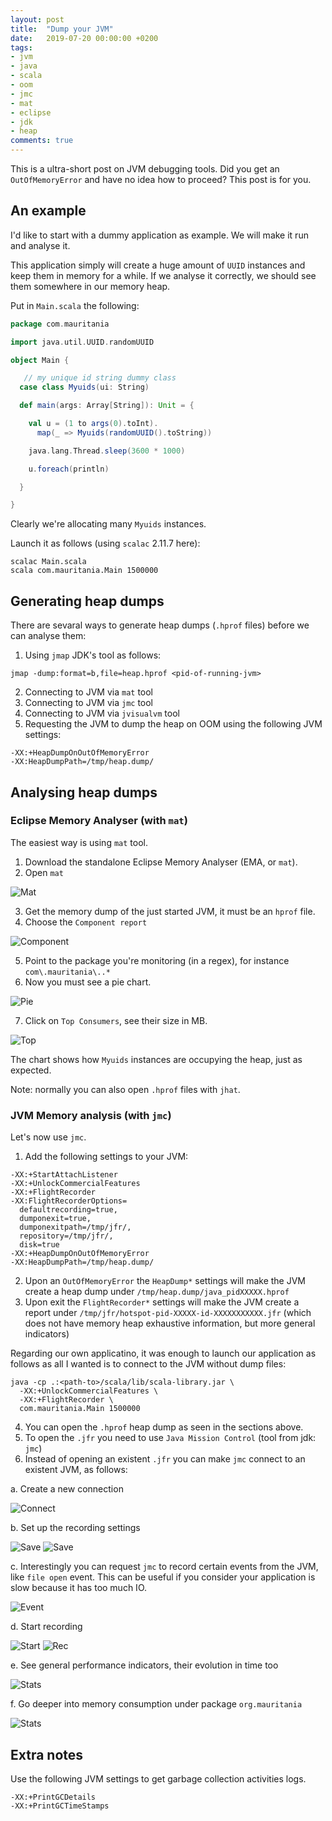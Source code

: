 ```yaml
---
layout: post
title:  "Dump your JVM"
date:   2019-07-20 00:00:00 +0200
tags:
- jvm
- java
- scala
- oom
- jmc
- mat
- eclipse
- jdk
- heap
comments: true
---
```


This is a ultra-short post on JVM debugging tools. Did you get an `OutOfMemoryError` and have no idea how to proceed? This post is for you.
  
## An example

I'd like to start with a dummy application as example. We will make it run and analyse it.

This application simply will create a huge amount of `UUID` instances and keep them in memory for a while. 
If we analyse it correctly, we should see them somewhere in our memory heap.

Put in `Main.scala` the following:

<!--more-->

```scala
package com.mauritania

import java.util.UUID.randomUUID

object Main {

   // my unique id string dummy class
  case class Myuids(ui: String)

  def main(args: Array[String]): Unit = {

    val u = (1 to args(0).toInt).
      map(_ => Myuids(randomUUID().toString))

    java.lang.Thread.sleep(3600 * 1000)

    u.foreach(println)

  }

}
```

Clearly we're allocating many `Myuids` instances.

Launch it as follows (using `scalac` 2.11.7 here):

```
scalac Main.scala
scala com.mauritania.Main 1500000

```

## Generating heap dumps

There are sevaral ways to generate heap dumps (`.hprof` files) before we can analyse them:

 1. Using `jmap` JDK's tool as follows:

 ```
 jmap -dump:format=b,file=heap.hprof <pid-of-running-jvm>
 ```
 2. Connecting to JVM via `mat` tool
 3. Connecting to JVM via `jmc` tool
 4. Connecting to JVM via `jvisualvm` tool
 5. Requesting the JVM to dump the heap on OOM using the following JVM settings:

 ```
-XX:+HeapDumpOnOutOfMemoryError
-XX:HeapDumpPath=/tmp/heap.dump/
```

## Analysing heap dumps

### Eclipse Memory Analyser (with `mat`)

The easiest way is using `mat` tool.

1. Download the standalone Eclipse Memory Analyser (EMA, or `mat`).
2. Open `mat`

![Mat](/images/posts/dump-jvm/mat-init.png)

3. Get the memory dump of the just started JVM, it must be an `hprof` file.
4. Choose the `Component report`

![Component](/images/posts/dump-jvm/mat-choose-component.png)

5. Point to the package you're monitoring (in a regex), for instance `com\.mauritania\..*`
6. Now you must see a pie chart.

![Pie](/images/posts/dump-jvm/mat-pie-chart.png)

7. Click on `Top Consumers`, see their size in MB.

![Top](/images/posts/dump-jvm/mat-top-consumers.png)

The chart shows how `Myuids` instances are occupying the heap, just as expected.

Note: normally you can also open `.hprof` files with `jhat`.

### JVM Memory analysis (with `jmc`)

Let's now use `jmc`.

1. Add the following settings to your JVM:

```
-XX:+StartAttachListener
-XX:+UnlockCommercialFeatures
-XX:+FlightRecorder
-XX:FlightRecorderOptions=
  defaultrecording=true,
  dumponexit=true,
  dumponexitpath=/tmp/jfr/,
  repository=/tmp/jfr/,
  disk=true
-XX:+HeapDumpOnOutOfMemoryError
-XX:HeapDumpPath=/tmp/heap.dump/
```

2. Upon an `OutOfMemoryError` the `HeapDump*` settings will make the JVM create a heap dump under `/tmp/heap.dump/java_pidXXXXX.hprof`
3. Upon exit the `FlightRecorder*` settings will make the JVM create a report under `/tmp/jfr/hotspot-pid-XXXXX-id-XXXXXXXXXXX.jfr` (which does not have memory heap exhaustive information, but more general indicators)

Regarding our own applicatino, it was enough to launch our application as follows as all I wanted is to connect to the JVM without dump files: 

```
java -cp .:<path-to>/scala/lib/scala-library.jar \
  -XX:+UnlockCommercialFeatures \
  -XX:+FlightRecorder \
  com.mauritania.Main 1500000
```

4. You can open the `.hprof` heap dump as seen in the sections above.
5. To open the `.jfr` you need to use `Java Mission Control` (tool from jdk: `jmc`)
6. Instead of opening an existent `.jfr` you can make `jmc` connect to an existent JVM, as follows:

a. Create a new connection

![Connect](/images/posts/dump-jvm/jmc-connect.png)

b. Set up the recording settings 

![Save](/images/posts/dump-jvm/jmc-save.png)
![Save](/images/posts/dump-jvm/jmc-settings.png)

c. Interestingly you can request `jmc` to record certain events from the JVM, like `file open` event. This can be useful if you consider your application is slow because it has too much IO. 

![Event](/images/posts/dump-jvm/jmc-event-recording-settings.png)

d. Start recording

![Start](/images/posts/dump-jvm/jmc-start.png)
![Rec](/images/posts/dump-jvm/jmc-recording.png)

e. See general performance indicators, their evolution in time too

![Stats](/images/posts/dump-jvm/jmc-stats1.png)

f. Go deeper into memory consumption under package `org.mauritania`

![Stats](/images/posts/dump-jvm/jmc-object-statistics.png)


## Extra notes

Use the following JVM settings to get garbage collection activities logs. 

```
-XX:+PrintGCDetails 
-XX:+PrintGCTimeStamps
```


